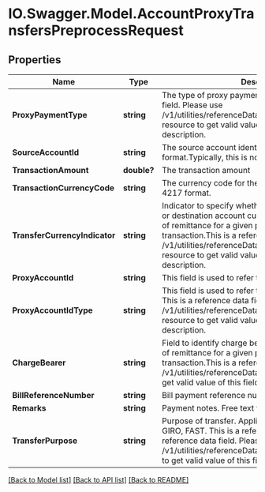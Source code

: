# IO.Swagger.Model.AccountProxyTransfersPreprocessRequest
## Properties

Name | Type | Description | Notes
------------ | ------------- | ------------- | -------------
**ProxyPaymentType** | **string** | The type of proxy payment.This is a reference data field. Please use /v1/utilities/referenceData/{proxyPaymentType} resource to get valid value of this field with description. | 
**SourceAccountId** | **string** | The source account identifier in encrypted format.Typically, this is not displayed to the customer. | 
**TransactionAmount** | **double?** | The transaction amount | 
**TransactionCurrencyCode** | **string** | The currency code for the transaction amount in ISO 4217 format. | [optional] 
**TransferCurrencyIndicator** | **string** | Indicator to specify whether the transfer is in source or destination account currency.The acceptable forms of remittance for a given payments and transfer transaction.This is a reference data field. Please use /v1/utilities/referenceData/{transferCurrencyIndicator} resource to get valid value of this field with description. | 
**ProxyAccountId** | **string** | This field is used to refer the proxy account number. | 
**ProxyAccountIdType** | **string** | This field is used to refer the proxy account number. This is a reference data field. Please use /v1/utilities/referenceData/{proxyAccountIdType} resource to get valid value of this field with description. | 
**ChargeBearer** | **string** | Field to identify charge bearer.The acceptable forms of remittance for a given payments and transfer transaction.This is a reference data field. Please use /v1/utilities/referenceData/{chargeBearer} resource to get valid value of this field with description. | 
**BillReferenceNumber** | **string** | Bill payment reference number belongs to merchant. | [optional] 
**Remarks** | **string** | Payment notes. Free text from screen | [optional] 
**TransferPurpose** | **string** | Purpose of transfer. Applicable if paymentMethod is GIRO, FAST. This is a reference data field.This is a reference data field. Please use /v1/utilities/referenceData/{transferPurpose} resource to get valid value of this field with description. | [optional] 

[[Back to Model list]](../README.md#documentation-for-models) [[Back to API list]](../README.md#documentation-for-api-endpoints) [[Back to README]](../README.md)

